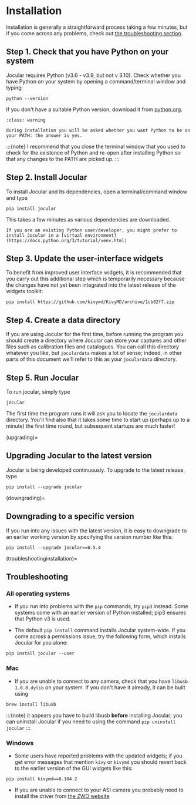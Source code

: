 # Installation

Installation is generally a straightforward process taking a few minutes, but if you come across any problems, check out [the troubleshooting section](troubleshootinginstallation).

## Step 1. Check that you have Python on your system

Jocular requires Python (v3.6 - v3.9, but not v 3.10). Check whether you have Python on your system by opening a command/terminal window and typing:

```
python --version
```

If you don't have a suitable Python version, download it from [python.org](https://python.org). 

```{admonition} Windows
:class: warning

during installation you will be asked whether you want Python to be on your PATH: the answer is yes.
```

:::{note}
I recommend that you close the terminal window that you used to check for the existence of Python and re-open after installing Python so that any changes to the PATH are picked up.
:::

## Step 2. Install Jocular

To install Jocular and its dependencies, open a terminal/command window and type

```
pip install jocular
```

This takes a few minutes as various dependencies are downloaded.

```{admonition} Note for existing Python users
If you are an existing Python user/developer, you might prefer to install Jocular in a [virtual environment](https://docs.python.org/3/tutorial/venv.html)
```

## Step 3. Update the user-interface widgets

To benefit from improved user interface widgets, it is recommended that you carry out this additional step which is temporarily necessary because the changes have not yet been integrated into the latest release of the widgets toolkit:

```
pip install https://github.com/kivymd/KivyMD/archive/1cb82f7.zip
```

## Step 4. Create a data directory

If you are using Jocular for the first time, before running the program you should create a directory where Jocular can store your captures and other files such as calibration files and catalogues. You can call this directory whatever you like, but ```joculardata``` makes a lot of sense; indeed, in other parts of this document we'll refer to this as your ```joculardata``` directory. 

## Step 5. Run Jocular

To run jocular, simply type

```
jocular
```

The first time the program runs it will ask you to locate the ```joculardata``` directory. You'll find also that it takes some time to start up (perhaps up to a minute) the first time round, but subsequent startups are much faster!


(upgrading)=
## Upgrading Jocular to the latest version

Jocular is being developed continuously. To upgrade to the latest release, type

```
pip install --upgrade jocular
```

(downgrading)=
## Downgrading to a specific version

If you run into any issues with the latest version, it is easy to downgrade to an earlier working version by specifying the version number like this:

```
pip install --upgrade jocular==0.5.4
```

(troubleshootinginstallation)=
## Troubleshooting

### All operating systems

* If you run into problems with the ```pip``` commands, try ```pip3``` instead. Some systems come with an earlier version of Python installed; pip3 ensures that Python v3 is used.

* The default ```pip install``` command installs Jocular system-wide. If you come across a permissions issue, try the following form, which installs Jocular for you alone:

```
pip install jocular --user
```

### Mac

* If you are unable to connect to any camera, check that you have ```libusb-1.0.0.dylib``` on your system. If you don't have it already, it can be built using

```
brew install libusb
```

:::{note}
it appears you have to build libusb **before** installing Jocular; you can uninstall Jocular if you need to using the command ```pip uninstall jocular```
:::


### Windows

* Some users have reported problems with the updated widgets; if you get error messages that mention ```kivy``` or ```kivymd``` you should revert back to the earlier version of the GUI widgets like this:

```
pip install kivymd==0.104.2
```

* If you are unable to connect to your ASI camera you probably need to install the driver from [the ZWO website](https://astronomy-imaging-camera.com/software-drivers)





